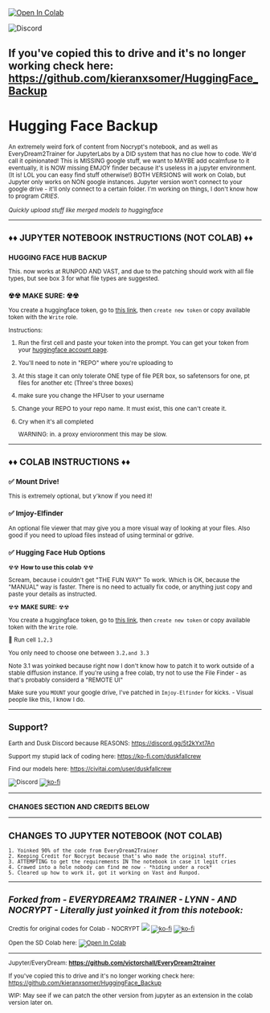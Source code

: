 

<a target="_blank" href="https://colab.research.google.com/github/kieranxsomer/HuggingFace_Backup/blob/main/HuggingFace_Backup.ipynb">
  <img src="https://colab.research.google.com/assets/colab-badge.svg" alt="Open In Colab"/>
</a>

![Discord](https://img.shields.io/discord/1024442483750490222?label=Earth%26Dusk&style=plastic)

If you've copied this to drive and it's no longer working check here: https://github.com/kieranxsomer/HuggingFace_Backup
-----------------
# **Hugging Face Backup**
<small> An extremely weird fork of content from Nocrypt's notebook, and as well as EveryDream2Trainer for JupyterLabs by a DID system that has no clue how to code. We'd call it opinionated! This is MISSING google stuff, we want to MAYBE add ocalmfuse to it eventually, it is NOW missing EMJOY finder because it's useless in a jupyter environment. (It is! LOL you can easy find stuff otherwise!)  BOTH VERSIONS will work on Colab, but Jupyter only works on NON google instances. Jupyter version won't connect to your google drive - it'll only connect to a certain folder.  I'm working on things, I don't know how to program *CRIES*. 

*Quickly upload stuff like merged models to huggingface*

-----------------

## ♦♦ **JUPYTER NOTEBOOK INSTRUCTIONS (NOT COLAB)** ♦♦

###  **HUGGING FACE HUB BACKUP** 

This. now works at RUNPOD AND VAST, and due to the patching should work with all file types, but see box 3 for what file types are suggested. 

### ☢☢ **MAKE SURE:** ☢☢

You create a huggingface token, go to [this link](https://huggingface.co/settings/tokens), then `create new token` or copy available token with the `Write` role.

Instructions:

1. Run the first cell and paste your token into the prompt.  You can get your token from your [huggingface account page](https://huggingface.co/settings/tokens).
2. You'll need to note in "REPO" where you're uploading to   
3. At this stage it can only tolerate ONE type of file PER box, so safetensors for one, pt files for another etc (Three's three boxes)
4. make sure you change the HFUser to your username
5. Change your REPO to your repo name. It must exist, this one can't create it.
6. Cry when it's all completed

   WARNING: in. a proxy envioronment this may be slow.
    
-----------------
## ♦♦ **COLAB INSTRUCTIONS** ♦♦

### ✅ **Mount Drive!**
This is extremely optional, but y'know if you need it! 

### ✅ **Imjoy-Elfinder**

An optional file viewer that may give you a more visual way of looking at your files. Also good if you need to upload files instead of using terminal or gdrive. 

###  ✅ **Hugging Face Hub Options**

☢☢ **How to use this colab** ☢☢

Scream, because i couldn't get "THE FUN WAY" To work.
Which is OK,  because the "MANUAL" way is faster. 
There is no need to actually fix code, or anything just copy and paste your details as instructed. 

☢☢ **MAKE SURE:** ☢☢

You create a huggingface token, go to [this link](https://huggingface.co/settings/tokens), then `create new token` or copy available token with the `Write` role.

🔼 Run cell `1,2,3`

You only need to choose one between `3.2,and 3.3`

Note 3.1 was yoinked because right now I don't know how to patch it to work outside of a stable diffusion instance.  If you're using a free colab, try not to use the File Finder - as that's probably considerd a "REMOTE UI"

Make sure you `MOUNT` your google drive, I've patched in `Imjoy-Elfinder` for kicks. - Visual people like this, I know I do.


-----------------

## Support? 

Earth and Dusk Discord because REASONS: https://discord.gg/5t2kYxt7An

Support my stupid lack of coding here: https://ko-fi.com/duskfallcrew

Find our models here: https://civitai.com/user/duskfallcrew


![Discord](https://img.shields.io/discord/1024442483750490222?label=Earth%26Dusk&style=plastic) [![ko-fi](https://img.shields.io/badge/Ko--fi-F16061?logo=ko-fi&logoColor=white&style=flat)](https://ko-fi.com/duskfallcrew)


-----------------
### CHANGES SECTION AND CREDITS BELOW

-----------------
## CHANGES TO JUPYTER NOTEBOOK (NOT COLAB)
    
    1. Yoinked 90% of the code from EveryDream2Trainer
    2. Keeping Credit for Nocrypt because that's who made the original stuff.
    3. ATTEMPTING to get the requirements IN The notebook in case it legit cries
    4. Crawed into a hole nobody can find me now - *hiding under a rock*
    5. Cleared up how to work it, got it working on Vast and Runpod.   

-----------------
## ***Forked from - EVERYDREAM2 TRAINER - LYNN - AND NOCRYPT - Literally just yoinked it from this notebook:***

Credtis for original codes for Colab - NOCRYPT
[![](https://dcbadge.vercel.app/api/shield/442099748669751297?style=flat)](https://lookup.guru/442099748669751297) [![ko-fi](https://img.shields.io/badge/Ko--fi-F16061?logo=ko-fi&logoColor=white&style=flat)](https://ko-fi.com/nocrypt) [![ko-fi](https://img.shields.io/badge/Patreon-F1465A?logo=patreon&logoColor=white&style=flat)](https://patreon.com/nocrypt) 

Open the SD Colab here: 
<a target="_blank" href="https://colab.research.google.com/drive/1wEa-tS10h4LlDykd87TF5zzpXIIQoCmq">
  <img src="https://colab.research.google.com/assets/colab-badge.svg" alt="Open In Colab"/>
</a>

-----

Jupyter/EveryDream:
**https://github.com/victorchall/EveryDream2trainer**


If you've copied this to drive and it's no longer working check here: https://github.com/kieranxsomer/HuggingFace_Backup


WIP: May see if we can patch the other version from jupyter as an extension in the colab version later on.


